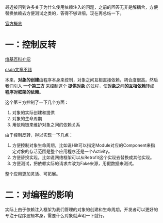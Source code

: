 最近被问到许多关于为什么使用依赖注入的问题，之前的回答无非是解耦合，方便替换依赖去方便测试之类的，答得不够详细，现在再总结一下。

[官方概览](https://developer.android.com/training/dependency-injection)

# 一：控制反转

[维基百科介绍](https://zh.wikipedia.org/wiki/%E6%8E%A7%E5%88%B6%E5%8F%8D%E8%BD%AC)

[csdn文章不错](https://blog.csdn.net/bestone0213/article/details/47424255)

本来，**对象的创建**由程序本身来控制，对象之间互相直接依赖，耦合度很高。然后我们引入 **一个第三方** 来控制这个 **提供对象** 的过程，使**对象之间的互相依赖**转成**程序对框架的依赖**。

这个第三方控制了一下几个方面：

1. 对象的实际创建和提供
2. 对象的生命周期
3. 用依赖链来维护对象之间的依赖关系

由于控制反转，得以实现一下几点：

1. 方便控制对象生命周期，比如说Hilt可以指定Module对应的Component来指定对象的存活范围是整个应用程序还是一个Activity。
2. 方便替换实现，比如说网络框架可以从Retrofit这个实现去替换成其他实现。
3. 方便测试，把依赖实际的请求库改为Fake来源，用假数据来测试。

整个应用更加灵活、可拓展。





# 二：对编程的影响

实际上由于依赖注入框架为我们管理的对象的创建和生命周期，开发者可以更好的专注于程序逻辑本身，需要什么对象就声明一下就行。



